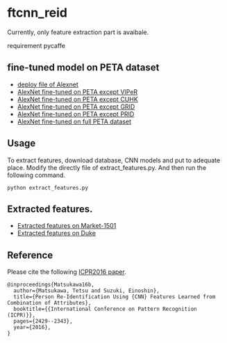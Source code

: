 # ftcnn_reid
Currently, only feature extraction part is avaibale. 

requirement pycaffe

## fine-tuned model on PETA dataset
* [deploy file of Alexnet](http://www.i.kyushu-u.ac.jp/~matsukawa/ReID_files/Alexnet_deploy.prototxt) 
* [AlexNet fine-tuned on PETA except VIPeR](http://www.i.kyushu-u.ac.jp/~matsukawa/ReID_files/Alexnet_PETA_except_VIPeR_comb_r7+multi_alpha0.5_train_iter_50000.caffemodel) 
* [AlexNet fine-tuned on PETA except CUHK](http://www.i.kyushu-u.ac.jp/~matsukawa/ReID_files/Alexnet_PETA_except_CUHK_comb_r7+multi_alpha0.5_train_iter_50000.caffemodel) 
* [AlexNet fine-tuned on PETA except GRID](http://www.i.kyushu-u.ac.jp/~matsukawa/ReID_files/Alexnet_PETA_except_GRID_comb_r7+multi_alpha0.5_train_iter_50000.caffemodel) 
* [AlexNet fine-tuned on PETA except PRID](http://www.i.kyushu-u.ac.jp/~matsukawa/ReID_files/Alexnet_PETA_except_PRID_comb_r7+multi_alpha0.5_train_iter_50000.caffemodel) 
* [AlexNet fine-tuned on full PETA dataset](http://www.i.kyushu-u.ac.jp/~matsukawa/ReID_files/Alexnet_PETA_all_comb_r7+multi_alpha0.5_train_iter_50000.caffemodel) 

## Usage
To extract features, download database, CNN models and put to adequate place. 
Modify the directly file of extract_features.py. 
And then run the following command. 

```
python extract_features.py
```

## Extracted features.
* [Extracted features on Market-1501](http://www.i.kyushu-u.ac.jp/~matsukawa/ReID_files/features_FTCNN_Market.zip)
* [Extracted features on Duke](http://www.i.kyushu-u.ac.jp/~matsukawa/ReID_files/features_FTCNN_Duke.zip)


## Reference
Please cite the following [ICPR2016 paper](http://www.i.kyushu-u.ac.jp/~matsukawa/ReID_files/icpr2016.pdf).

```
@inproceedings{Matsukawa16b,
  author={Matsukawa, Tetsu and Suzuki, Einoshin},
  title={Person Re-Identification Using {CNN} Features Learned from Combination of Attributes},
  booktitle={{International Conference on Pattern Recognition (ICPR)}},
  pages={2429--2343}, 
  year={2016},
}

```
